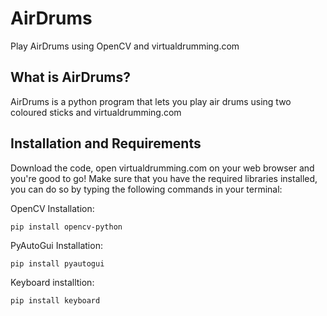 # AirDrums
Play AirDrums using OpenCV and virtualdrumming.com

<h2>What is AirDrums?</h2>

AirDrums is a python program that lets you play air drums using two coloured sticks and virtualdrumming.com

<h2>Installation and Requirements</h2>

Download the code, open virtualdrumming.com on your web browser and you're good to go! 
Make sure that you have the required libraries installed, you can do so by typing the following commands in your terminal:

OpenCV Installation:
```
pip install opencv-python
```

PyAutoGui Installation:
```
pip install pyautogui
```

Keyboard installtion:
```
pip install keyboard
```


